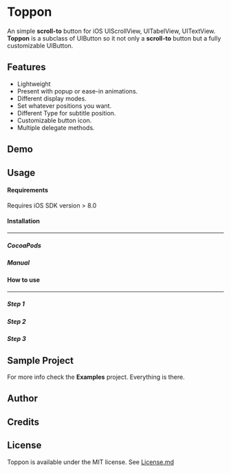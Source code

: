 # Toppon
An simple **scroll-to** button for iOS UIScrollView, UITabelView, UITextView. **Toppon** is a subclass of UIButton so it not only a **scroll-to** button but a fully customizable UIButton.


 
## Features
* Lightweight
* Present with popup or ease-in animations.
* Different display modes.
* Set whatever positions you want.
* Different Type for subtitle position.
* Customizable button icon.
* Multiple delegate methods.

## Demo


## Usage


#### Requirements

Requires iOS SDK version > 8.0


#### Installation
---

##### CocoaPods 



##### Manual 



#### How to use
---
##### Step 1



##### Step 2



##### Step 3





## Sample Project

For more info check the **Examples** project. Everything is there.



## Author


## Credits


## License

Toppon is available under the MIT license. 
See [License.md](https://github.com/manuelescrig/MEVFloatingButton/blob/master/LICENSE.md)
